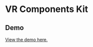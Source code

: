 # VR Components Kit

## Demo

[View the demo here.](https://fmarinofiuba.github.io/vrComponentsKit/)
